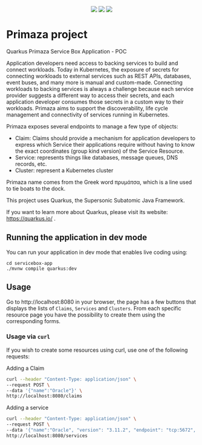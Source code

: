 <p align="center">
    <a href="https://github.com/halkyonio/primaza-poc/graphs/contributors" alt="Contributors">
        <img src="https://img.shields.io/github/contributors/halkyonio/primaza-poc"/></a>
    <a href="https://github.com/halkyonio/primaza-poc/pulse" alt="Activity">
        <img src="https://img.shields.io/github/commit-activity/m/halkyonio/primaza-poc"/></a>
    <a href="https://github.com/halkyonio/primaza-poc/actions/workflows/push.yml" alt="Build Status">
        <img src="https://github.com/halkyonio/primaza-poc/actions/workflows/push.yaml/badge.svg"></a>
</p>

# Primaza project

Quarkus Primaza Service Box Application - POC

Application developers need access to backing services to build and connect workloads.
Today in Kubernetes, the exposure of secrets for connecting workloads to external services such as REST APIs, databases, event buses, and many more is manual and custom-made.
Connecting workloads to backing services is always a challenge because each service provider suggests a different way to access their secrets, and each application developer consumes those secrets in a custom way to their workloads.
Primaza aims to support the discoverability, life cycle management and connectivity of services running in Kubernetes.

Primaza exposes several endpoints to manage a few type of objects:

- Claim: Claims should provide a mechanism for application developers to express which Service their applications require without having to know the exact coordinates (group kind version) of the Service Resource.
- Service: represents things like databases, message queues, DNS records, etc.
- Cluster: represent a Kubernetes cluster

Primaza name comes from the Greek word πρυμάτσα, which is a line used to tie boats to the dock.

This project uses Quarkus, the Supersonic Subatomic Java Framework.

If you want to learn more about Quarkus, please visit its website: https://quarkus.io/ .

## Running the application in dev mode

You can run your application in dev mode that enables live coding using:
```shell script
cd servicebox-app
./mvnw compile quarkus:dev
```

## Usage

Go to http://localhost:8080 in your browser, the page has a few buttons that displays the lists of `Claims`, `Services` and `Clusters`. 
From each specific resource page you have the possibility to create them using the corresponding forms.


### Usage via `curl`

If you wish to create some resources using curl, use one of the following requests:

Adding a Claim

```bash
curl --header "Content-Type: application/json" \
--request POST \
--data '{"name":"Oracle"}' \
http://localhost:8080/claims
```
Adding a service

```bash
curl --header "Content-Type: application/json" \
--request POST \
--data '{"name":"Oracle", "version": "3.11.2", "endpoint": "tcp:5672", "deployed": "false"}' \
http://localhost:8080/services
```

